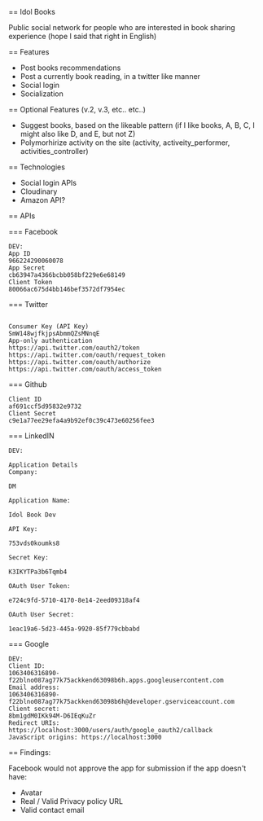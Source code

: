 == Idol Books

Public social network for people who are interested in book sharing experience (hope I said that right in English)

== Features

* Post books recommendations
* Post a currently book reading, in a twitter like manner
* Social login
* Socialization

== Optional Features (v.2, v.3, etc.. etc..)

* Suggest books, based on the likeable pattern (if I like books, A, B, C, I might also like D, and E, but not Z)
* Polymorhirize activity on the site (activity, activeity_performer, activities_controller)

== Technologies

* Social login APIs
* Cloudinary
* Amazon API?

== APIs

=== Facebook

```
DEV:
App ID
966224290060078
App Secret
cb63947a4366bcbb058bf229e6e68149
Client Token
80066ac675d4bb146bef3572df7954ec
```

=== Twitter

```

Consumer Key (API Key) 
SmW148wjfkjpsAbmmQZsMNnqE
App-only authentication
https://api.twitter.com/oauth2/token
https://api.twitter.com/oauth/request_token
https://api.twitter.com/oauth/authorize
https://api.twitter.com/oauth/access_token
```

=== Github
```
Client ID
af691ccf5d95832e9732
Client Secret
c9e1a77ee29efa4a9b92ef0c39c473e60256fee3
```

=== LinkedIN

```
DEV:

Application Details
Company:

DM

Application Name:

Idol Book Dev

API Key:

753vds0koumks8

Secret Key:

K3IKYTPa3b6Tqmb4

OAuth User Token:

e724c9fd-5710-4170-8e14-2eed09318af4

OAuth User Secret:

1eac19a6-5d23-445a-9920-85f779cbbabd
```


=== Google
```
DEV:
Client ID:  
1063406316890-f22blno087ag77k75ackkend63098b6h.apps.googleusercontent.com
Email address:  
1063406316890-f22blno087ag77k75ackkend63098b6h@developer.gserviceaccount.com
Client secret:  
8bm1gdM0IKk94M-D6IEqKuZr
Redirect URIs:  https://localhost:3000/users/auth/google_oauth2/callback
JavaScript origins: https://localhost:3000
```

== Findings:

Facebook would not approve the app for submission if the app doesn't have:
* Avatar
* Real / Valid Privacy policy URL
* Valid contact email